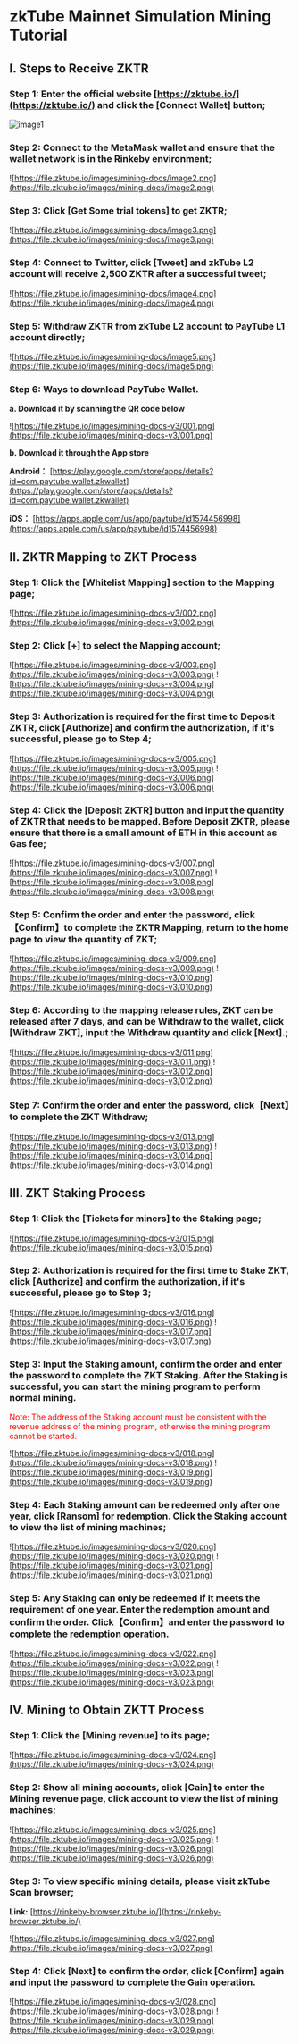 # zkTube Mainnet Simulation Mining Tutorial 


## I. Steps to Receive ZKTR

### Step 1: Enter the official website [https://zktube.io/](https://zktube.io/) and click the [Connect Wallet] button;

![image1](https://file.zktube.io/images/mining-docs/image1.png)

### Step 2: Connect to the MetaMask wallet and ensure that the wallet network is in the Rinkeby environment;

![https://file.zktube.io/images/mining-docs/image2.png](https://file.zktube.io/images/mining-docs/image2.png)

### Step 3: Click [Get Some trial tokens] to get ZKTR;

![https://file.zktube.io/images/mining-docs/image3.png](https://file.zktube.io/images/mining-docs/image3.png)

### Step 4: Connect to Twitter, click [Tweet] and zkTube L2 account will receive 2,500 ZKTR after a successful tweet;

![https://file.zktube.io/images/mining-docs/image4.png](https://file.zktube.io/images/mining-docs/image4.png)

### Step 5: Withdraw ZKTR from zkTube L2 account to PayTube L1 account directly;

![https://file.zktube.io/images/mining-docs/image5.png](https://file.zktube.io/images/mining-docs/image5.png)

### Step 6: Ways to download PayTube Wallet.

 **a. Download it by scanning the QR code below**
 
![https://file.zktube.io/images/mining-docs-v3/001.png](https://file.zktube.io/images/mining-docs-v3/001.png)

**b. Download it through the App store**

**Android：** [https://play.google.com/store/apps/details?id=com.paytube.wallet.zkwallet](https://play.google.com/store/apps/details?id=com.paytube.wallet.zkwallet)

**iOS：** [https://apps.apple.com/us/app/paytube/id1574456998](https://apps.apple.com/us/app/paytube/id1574456998)





## II. ZKTR Mapping to ZKT Process

### Step 1: Click the [Whitelist Mapping] section to the Mapping page;

![https://file.zktube.io/images/mining-docs-v3/002.png](https://file.zktube.io/images/mining-docs-v3/002.png)

### Step 2: Click [+] to select the Mapping account;

![https://file.zktube.io/images/mining-docs-v3/003.png](https://file.zktube.io/images/mining-docs-v3/003.png) ![https://file.zktube.io/images/mining-docs-v3/004.png](https://file.zktube.io/images/mining-docs-v3/004.png)

### Step 3: Authorization is required for the first time to Deposit ZKTR, click [Authorize] and confirm the authorization, if it's successful, please go to Step 4;

![https://file.zktube.io/images/mining-docs-v3/005.png](https://file.zktube.io/images/mining-docs-v3/005.png) ![https://file.zktube.io/images/mining-docs-v3/006.png](https://file.zktube.io/images/mining-docs-v3/006.png)

### Step 4: Click the [Deposit ZKTR] button and input the quantity of ZKTR that needs to be mapped. Before Deposit ZKTR, please ensure that there is a small amount of ETH in this account as Gas fee;

![https://file.zktube.io/images/mining-docs-v3/007.png](https://file.zktube.io/images/mining-docs-v3/007.png) ![https://file.zktube.io/images/mining-docs-v3/008.png](https://file.zktube.io/images/mining-docs-v3/008.png)
 
### Step 5: Confirm the order and enter the password, click【Confirm】to complete the ZKTR Mapping, return to the home page to view the quantity of ZKT;

![https://file.zktube.io/images/mining-docs-v3/009.png](https://file.zktube.io/images/mining-docs-v3/009.png) ![https://file.zktube.io/images/mining-docs-v3/010.png](https://file.zktube.io/images/mining-docs-v3/010.png)

### Step 6: According to the mapping release rules, ZKT can be released after 7 days, and can be Withdraw to the wallet, click [Withdraw ZKT], input the Withdraw quantity and click [Next].;

![https://file.zktube.io/images/mining-docs-v3/011.png](https://file.zktube.io/images/mining-docs-v3/011.png) ![https://file.zktube.io/images/mining-docs-v3/012.png](https://file.zktube.io/images/mining-docs-v3/012.png)

### Step 7: Confirm the order and enter the password, click【Next】to complete the ZKT Withdraw;

![https://file.zktube.io/images/mining-docs-v3/013.png](https://file.zktube.io/images/mining-docs-v3/013.png) ![https://file.zktube.io/images/mining-docs-v3/014.png](https://file.zktube.io/images/mining-docs-v3/014.png)




## III. ZKT Staking Process

### Step 1: Click the [Tickets for miners] to the Staking page;

![https://file.zktube.io/images/mining-docs-v3/015.png](https://file.zktube.io/images/mining-docs-v3/015.png)

### Step 2: Authorization is required for the first time to Stake ZKT, click [Authorize] and confirm the authorization, if it's successful, please go to Step 3;

![https://file.zktube.io/images/mining-docs-v3/016.png](https://file.zktube.io/images/mining-docs-v3/016.png) ![https://file.zktube.io/images/mining-docs-v3/017.png](https://file.zktube.io/images/mining-docs-v3/017.png)

### Step 3: Input the Staking amount, confirm the order and enter the password to complete the ZKT Staking. After the Staking is successful, you can start the mining program to perform normal mining. 
 
 <font color='red'> Note: The address of the Staking account must be consistent with the revenue address of the mining program, otherwise the mining program cannot be started.</font>

![https://file.zktube.io/images/mining-docs-v3/018.png](https://file.zktube.io/images/mining-docs-v3/018.png) ![https://file.zktube.io/images/mining-docs-v3/019.png](https://file.zktube.io/images/mining-docs-v3/019.png)

### Step 4: Each Staking amount can be redeemed only after one year, click [Ransom] for redemption. Click the Staking account to view the list of mining machines;

![https://file.zktube.io/images/mining-docs-v3/020.png](https://file.zktube.io/images/mining-docs-v3/020.png) ![https://file.zktube.io/images/mining-docs-v3/021.png](https://file.zktube.io/images/mining-docs-v3/021.png)

### Step 5: Any Staking can only be redeemed if it meets the requirement of one year. Enter the redemption amount and confirm the order. Click【Confirm】and enter the password to complete the redemption operation.

![https://file.zktube.io/images/mining-docs-v3/022.png](https://file.zktube.io/images/mining-docs-v3/022.png) ![https://file.zktube.io/images/mining-docs-v3/023.png](https://file.zktube.io/images/mining-docs-v3/023.png)




## IV. Mining to Obtain ZKTT Process 

### Step 1: Click the [Mining revenue] to its page;

![https://file.zktube.io/images/mining-docs-v3/024.png](https://file.zktube.io/images/mining-docs-v3/024.png)

### Step 2: Show all mining accounts, click [Gain] to enter the Mining revenue page, click account to view the list of mining machines;

![https://file.zktube.io/images/mining-docs-v3/025.png](https://file.zktube.io/images/mining-docs-v3/025.png) ![https://file.zktube.io/images/mining-docs-v3/026.png](https://file.zktube.io/images/mining-docs-v3/026.png)

### Step 3: To view specific mining details, please visit zkTube Scan browser;

**Link:** [https://rinkeby-browser.zktube.io/](https://rinkeby-browser.zktube.io/)

![https://file.zktube.io/images/mining-docs-v3/027.png](https://file.zktube.io/images/mining-docs-v3/027.png)

### Step 4: Click [Next] to confirm the order, click [Confirm] again and input the password to complete the Gain operation.

![https://file.zktube.io/images/mining-docs-v3/028.png](https://file.zktube.io/images/mining-docs-v3/028.png) ![https://file.zktube.io/images/mining-docs-v3/029.png](https://file.zktube.io/images/mining-docs-v3/029.png)

